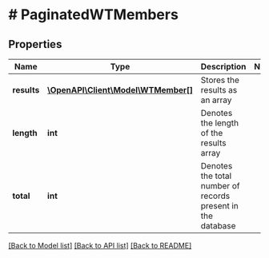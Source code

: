 # # PaginatedWTMembers

## Properties

Name | Type | Description | Notes
------------ | ------------- | ------------- | -------------
**results** | [**\OpenAPI\Client\Model\WTMember[]**](WTMember.md) | Stores the results as an array |
**length** | **int** | Denotes the length of the results array |
**total** | **int** | Denotes the total number of records present in the database |

[[Back to Model list]](../../README.md#models) [[Back to API list]](../../README.md#endpoints) [[Back to README]](../../README.md)

